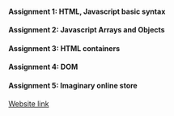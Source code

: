 #### Assignment 1: HTML, Javascript basic syntax
#### Assignment 2: Javascript Arrays and Objects
#### Assignment 3: HTML containers
#### Assignment 4: DOM
#### Assignment 5: Imaginary online store
[Website link](https://chanlenium.github.io/Imaginary_Online_Store_Frontend/contact.html)
